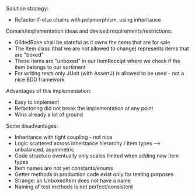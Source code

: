 Solution strategy:
* Refactor if-else chains with polymorphism, using inheritance

Domain/implementation ideas and devised requirements/restrictions:
* GildedRose shall be stateful as it owns the items that are for sale
* The Item class (that we are not allowed to change) represents items that are "boxed"
* These items are "unboxed" in our ItemReceipt where we check if the item belongs to our sortiment
* For writing tests only JUnit (with AssertJ) is allowed to be used - not a nice BDD framework 

Advantages of this implementation:
* Easy to implement
* Refactoring did not break the implementation at any point
* Wins already a lot of ground

Some disadvantages:
* Inheritance with tight coupling - not nice
* Logic scattered across inheritance hierarchy / item types --> unbalanced, asymmetric
* Code structure eventually only scales limited when adding new item types
* Item names are not yet constants/enums
* Getter methods in production code exist only for testing purposes
* Strange: an UnboxedItem does not have a name
* Naming of test methods is not perfect/consistent
